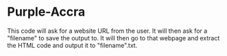 Purple-Accra
============

This code will ask for a website URL from the user.  It will then ask for a "filename" to save the output to.
It will then go to that webpage and extract the HTML code and output it to "filename".txt.
